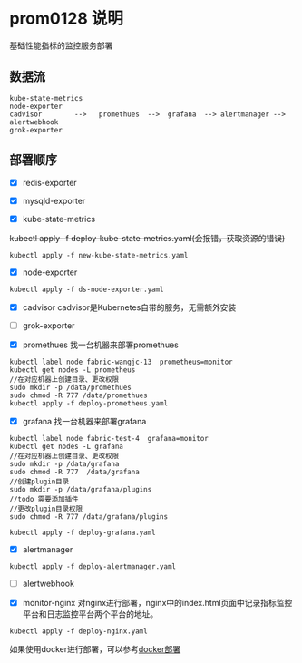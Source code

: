 # prom0128 说明

基础性能指标的监控服务部署

## 数据流

```
kube-state-metrics 
node-exporter  
cadvisor        -->   promethues  -->  grafana  --> alertmanager --> alertwebhook
grok-exporter
```
## 部署顺序

- [x] redis-exporter

- [x] mysqld-exporter

- [x] kube-state-metrics

~~kubectl apply -f deploy-kube-state-metrics.yaml(会报错，获取资源的错误)~~
```
kubectl apply -f new-kube-state-metrics.yaml
```

- [x] node-exporter
```
kubectl apply -f ds-node-exporter.yaml
```

- [x] cadvisor
cadvisor是Kubernetes自带的服务，无需额外安装

- [ ] grok-exporter



- [x] promethues
找一台机器来部署promethues
```
kubectl label node fabric-wangjc-13  prometheus=monitor
kubectl get nodes -L prometheus
//在对应机器上创建目录、更改权限
sudo mkdir -p /data/promethues
sudo chmod -R 777 /data/promethues
kubectl apply -f deploy-prometheus.yaml
```

- [x] grafana
找一台机器来部署grafana

```
kubectl label node fabric-test-4  grafana=monitor
kubectl get nodes -L grafana
//在对应机器上创建目录、更改权限
sudo mkdir -p /data/grafana
sudo chmod -R 777  /data/grafana
//创建plugin目录
sudo mkdir -p /data/grafana/plugins
//todo 需要添加插件
//更改plugin目录权限
sudo chmod -R 777 /data/grafana/plugins

kubectl apply -f deploy-grafana.yaml
```

- [x] alertmanager
```
kubectl apply -f deploy-alertmanager.yaml
```

- [ ] alertwebhook



- [x] monitor-nginx
对nginx进行部署，nginx中的index.html页面中记录指标监控平台和日志监控平台两个平台的地址。
```shell
kubectl apply -f deploy-nginx.yaml
```



如果使用docker进行部署，可以参考[docker部署](./prom-docker.md)


